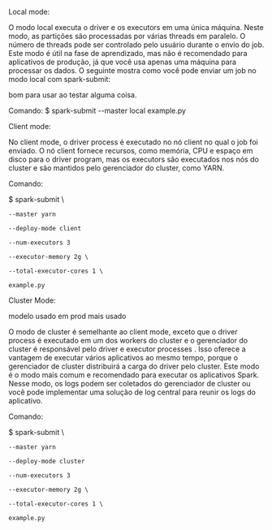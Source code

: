 Local mode:



O modo local executa o driver e os executors em uma única máquina. Neste modo, as partições são processadas por várias threads em paralelo. O número de threads pode ser controlado pelo usuário durante o envio do job. Este modo é útil na fase de aprendizado, mas não é recomendado para aplicativos de produção, já que você usa apenas uma máquina para processar os dados. O seguinte mostra como você pode enviar um job no modo local com spark-submit:

bom para usar ao testar alguma coisa.

Comando: $ spark-submit --master local example.py



Client mode:



No client mode, o driver process é executado no nó client no qual o job foi enviado. O nó client fornece recursos, como memória, CPU e espaço em disco para o driver program, mas os executors são executados nos nós do cluster e são mantidos pelo gerenciador do cluster, como YARN.



Comando:



$ spark-submit \

    --master yarn

    --deploy-mode client

    --num-executors 3

    --executor-memory 2g \

    --total-executor-cores 1 \

    example.py




Cluster Mode:

modelo usado em prod mais usado


O modo de cluster é semelhante ao client mode, exceto que o driver process é executado em um dos workers do cluster e o gerenciador do cluster é responsável pelo driver e executor processes . Isso oferece a vantagem de executar vários aplicativos ao mesmo tempo, porque o gerenciador de cluster distribuirá a carga do driver pelo cluster. Este modo é o modo mais comum e recomendado para executar os aplicativos Spark. Nesse modo, os logs podem ser coletados do gerenciador de cluster ou você pode implementar uma solução de log central para reunir os logs do aplicativo.



Comando:



$ spark-submit \

    --master yarn

    --deploy-mode cluster

    --num-executors 3

    --executor-memory 2g \

    --total-executor-cores 1 \

    example.py